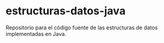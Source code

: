 # estructuras-datos-java
Repositorio para el código fuente de las estructuras de datos implementadas en Java.
